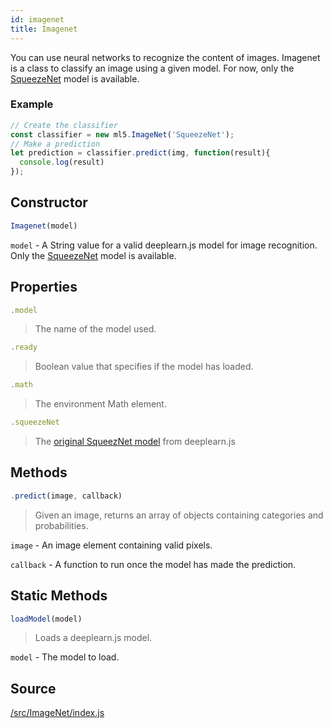 ```yaml
---
id: imagenet
title: Imagenet
---
```


You can use neural networks to recognize the content of images. Imagenet is a class to classify an image using a given model. For now, only the [SqueezeNet](https://github.com/PAIR-code/deeplearnjs/tree/master/models/squeezenet) model is available.

### Example

```javascript
// Create the classifier
const classifier = new ml5.ImageNet('SqueezeNet');
// Make a prediction
let prediction = classifier.predict(img, function(result){
  console.log(result) 
});
```

## Constructor
  ```javascript
  Imagenet(model)
  ```
  `model` - A String value for a valid deeplearn.js model for image recognition. Only the [SqueezeNet](https://github.com/PAIR-code/deeplearnjs/tree/master/models/squeezenet) model is available.


## Properties

  ```javascript
  .model
  ```
  > The name of the model used.

  ```javascript
  .ready
  ```
  > Boolean value that specifies if the model has loaded.

  ```javascript
  .math
  ```
  > The environment Math element.

  ```javascript
  .squeezeNet
  ```
  > The [original SqueezNet model](https://github.com/PAIR-code/deeplearnjs/tree/master/models/squeezenet) from deeplearn.js 

## Methods

  ```javascript
  .predict(image, callback)
  ```
  > Given an image, returns an array of objects containing categories and probabilities.

  `image` -  An image element containing valid pixels.

  `callback` - A function to run once the model has made the prediction.

## Static Methods

  ```javascript
  loadModel(model)
  ```
  > Loads a deeplearn.js model.

  `model` - The model to load.

## Source

[/src/ImageNet/index.js](https://github.com/cvalenzuela/ml5-js/blob/master/src/ImageNet/index.js)
